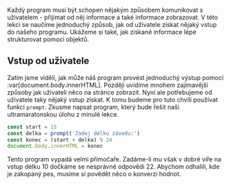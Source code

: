 Každý program musí být schopen nějakým způsobem komunikovat s uživatelem - přijímat od něj informace a také informace zobrazovat. V této lekci se naučíme jednoduchý způsob, jak od uživatele získat nějaký vstup do našeho programu. Ukážeme si také, jak získané informace lépe strukturovat pomocí objektů.

## Vstup od uživatele

Zatím jsme viděli, jak může náš program provést jednoduchý výstup pomocí :var[document.body.innerHTML]. Později uvidíme mnohem zajímavější způsoby jak uživateli něco na stránce zobrazit. Nyní ale potřebujeme od uživatele taky nějaký vstup získat. K tomu budeme pro tuto chvíli používat funkci `prompt`. Zkusme napsat program, který bude řešit naši ultramaratonskou úlohu z minulé lekce.

```js
const start = 15
const delka = prompt('Zadej délku závodu:')
const konec = (start + delka) % 24
document.body.innerHTML = konec
```

Tento program vypadá velmi přímočaře. Zadáme-li mu však v dobré víře na vstup délku 10 dočkáme se nesprávné odpovědi 22. Abychom odhalili, kde je zakopaný pes, musíme si povědět něco o konverzi hodnot.
